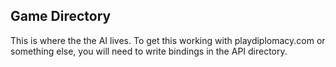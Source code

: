 ## Game Directory

This is where the the AI lives. To get this working with playdiplomacy.com or something else, you will need to write bindings in the API directory.

